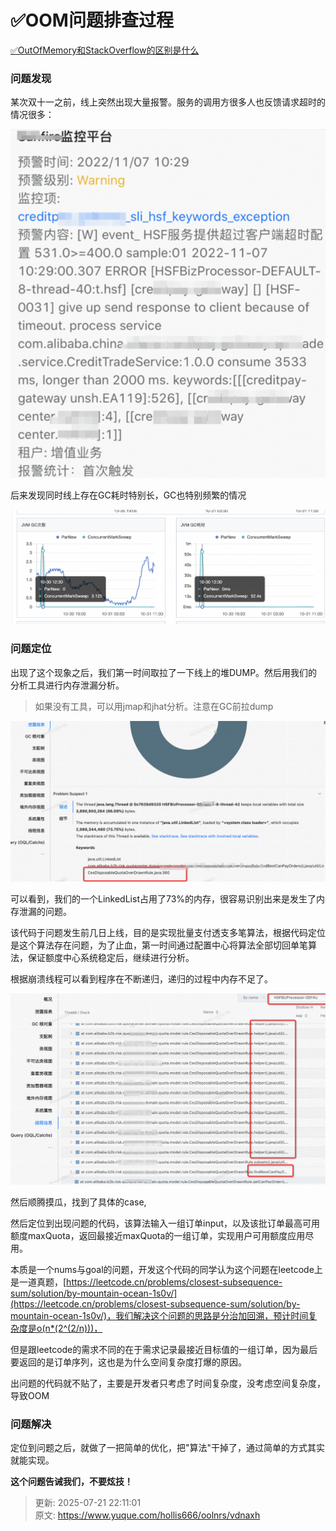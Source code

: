 # ✅OOM问题排查过程

[✅OutOfMemory和StackOverflow的区别是什么](https://www.yuque.com/hollis666/oolnrs/rd8oyrewr8tcd9gc)



### 问题发现


某次双十一之前，线上突然出现大量报警。服务的调用方很多人也反馈请求超时的情况很多：



![1680088560318-03e8f4a4-e243-4be8-96ea-98939a57b8e4.png](./img/XppOjyLHNek6u5xp/1680088560318-03e8f4a4-e243-4be8-96ea-98939a57b8e4-431266.png)



后来发现同时线上存在GC耗时特别长，GC也特别频繁的情况



![1680088609017-b729a77d-63fc-4118-85f6-267c58902bbb.png](./img/XppOjyLHNek6u5xp/1680088609017-b729a77d-63fc-4118-85f6-267c58902bbb-801410.png)

### 问题定位


出现了这个现象之后，我们第一时间取拉了一下线上的堆DUMP。然后用我们的分析工具进行内存泄漏分析。



> 如果没有工具，可以用jmap和jhat分析。注意在GC前拉dump
>



![1680088780184-701990e4-bdd8-4258-a992-afb5ce987dee.png](./img/XppOjyLHNek6u5xp/1680088780184-701990e4-bdd8-4258-a992-afb5ce987dee-631744.png)



可以看到，我们的一个LinkedList占用了73%的内存，很容易识别出来是发生了内存泄漏的问题。



该代码于问题发生前几日上线，目的是实现批量支付透支多笔算法，根据代码定位是这个算法存在问题，为了止血，第一时间通过配置中心将算法全部切回单笔算法，保证额度中心系统稳定后，继续进行分析。



根据崩溃线程可以看到程序在不断递归，递归的过程中内存不足了。



![1680088974085-5e23591c-835e-44fa-bc75-13ba2991fb31.png](./img/XppOjyLHNek6u5xp/1680088974085-5e23591c-835e-44fa-bc75-13ba2991fb31-617823.png)



然后顺腾摸瓜，找到了具体的case,



然后定位到出现问题的代码，该算法输入一组订单input，以及该批订单最高可用额度maxQuota，返回最接近maxQuota的一组订单，实现用户可用额度应用尽用。



本质是一个nums与goal的问题，开发这个代码的同学认为这个问题在leetcode上是一道真题，[https://leetcode.cn/problems/closest-subsequence-sum/solution/by-mountain-ocean-1s0v/](https://leetcode.cn/problems/closest-subsequence-sum/solution/by-mountain-ocean-1s0v/)，我们解决这个问题的思路是分治加回溯，预计时间复杂度是o(n*(2^(2/n)))，



但是跟leetcode的需求不同的在于需求记录最接近目标值的一组订单，因为最后要返回的是订单序列，这也是为什么空间复杂度打爆的原因。



出问题的代码就不贴了，主要是开发者只考虑了时间复杂度，没考虑空间复杂度，导致OOM

### 
### 问题解决


定位到问题之后，就做了一把简单的优化，把"算法"干掉了，通过简单的方式其实就能实现。



**这个问题告诫我们，不要炫技！**







> 更新: 2025-07-21 22:11:01  
> 原文: <https://www.yuque.com/hollis666/oolnrs/vdnaxh>